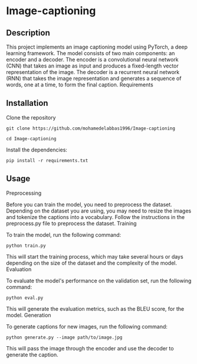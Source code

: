 # Image-captioning
## Description

This project implements an image captioning model using PyTorch, a deep learning framework. The model consists of two main components: an encoder and a decoder. The encoder is a convolutional neural network (CNN) that takes an image as input and produces a fixed-length vector representation of the image. The decoder is a recurrent neural network (RNN) that takes the image representation and generates a sequence of words, one at a time, to form the final caption.
Requirements


## Installation

Clone the repository

`git clone https://github.com/mohamedelabbas1996/Image-captioning`

`cd Image-captioning`

Install the dependencies:

`pip install -r requirements.txt`

## Usage
Preprocessing

Before you can train the model, you need to preprocess the dataset. Depending on the dataset you are using, you may need to resize the images and tokenize the captions into a vocabulary. Follow the instructions in the preprocess.py file to preprocess the dataset.
Training

To train the model, run the following command:

`python train.py`

This will start the training process, which may take several hours or days depending on the size of the dataset and the complexity of the model.
Evaluation

To evaluate the model's performance on the validation set, run the following command:

`python eval.py`

This will generate the evaluation metrics, such as the BLEU score, for the model.
Generation

To generate captions for new images, run the following command:

`python generate.py --image path/to/image.jpg`

This will pass the image through the encoder and use the decoder to generate the caption.
